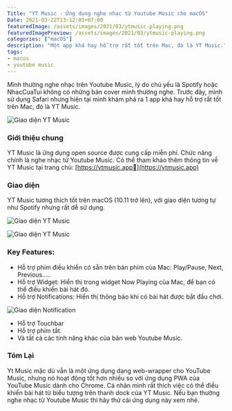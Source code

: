 ```yaml
---
Title: "YT Music - Ứng dụng nghe nhạc từ Youtube Music cho macOS"
Date: 2021-03-22T13:12:03+07:00
featuredImage: /assets/images/2021/03/ytmusic-playing.png
featuredImagePreview: /assets/images/2021/03/ytmusic-playing.png
categories: ["macOS"]
description: "Một app khá hay hỗ trợ rất tốt trên Mac, đó là YT Music."
tags:
- macos
- youtube music
---
```


Mình thường nghe nhạc trên Youtube Music, lý do chủ yếu là Spotify hoặc NhacCuaTui không có những bản cover mình thường nghe. Trước đây, mình sử dụng Safari nhưng hiện tại mình khám phá ra 1 app khá hay hỗ trợ rất tốt trên Mac, đó là YT Music. 

![Giao diện YT Music](/assets/images/2021/03/yt-music-screenshot.png)

### Giới thiệu chung

YT Music là ứng dụng open source được cung cấp miễn phí. Chức năng chính là nghe nhạc từ Youtube Music. Có thể tham khảo thêm thông tin về YT Music tại trang chủ: [https://ytmusic.app](https://ytmusic.app)

### Giao diện

YT Music tương thích tốt trên macOS (10.11 trở lên), với giao diện tương tự như Spotify nhưng rất dễ sử dụng.

![Giao diện YT Music](/assets/images/2021/03/1.png)

![Giao diện YT Music](/assets/images/2021/03/2.png)

### Key Features:

* Hỗ trợ phím điều khiển có sẵn trên bàn phím của Mac: Play/Pause, Next, Previous.....
* Hỗ trợ Widget: Hiển thị trong widget Now Playing của Mac, để bạn có thể điều khiển bài hát đó.
* Hỗ trợ Notifications: Hiển thị thông báo khi có bài hát được bắt đầu chơi.
 
![Giao diện Notification](/assets/images/2021/03/ytmusic-noti.png)

* Hỗ trợ Touchbar
* Hỗ trợ phím tắt.
* Và tất cả các tính năng khác của bản web Youtube Music.

### Tóm Lại

Yt Music mặc dù vẫn là một ứng dụng dạng web-wrapper cho YouTube Music, nhưng nó hoạt động tốt hơn nhiều so với ứng dụng PWA của YouTube Music dành cho Chrome. Cá nhân mình rất thích việc có thể điều khiển bài hát từ biểu tượng trên thanh dock của YT Music. Nếu bạn thường nghe nhạc từ Youtube Music thì hãy thử cài ứng dụng này xem nhé.
